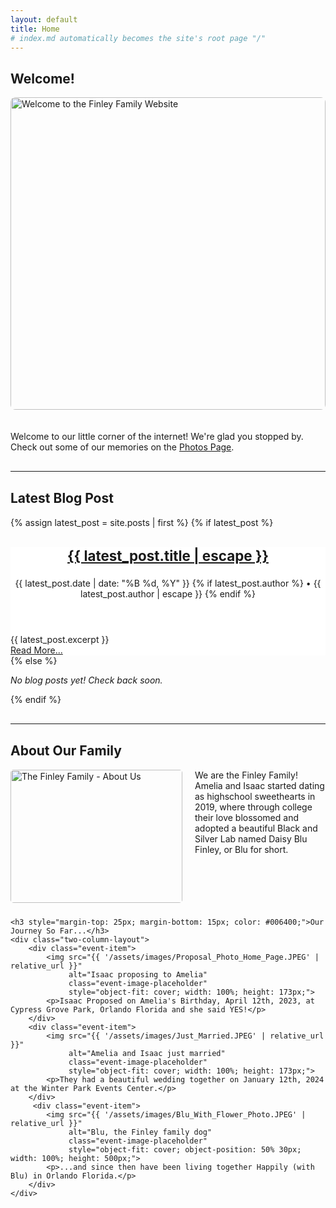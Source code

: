 ```yaml
---
layout: default
title: Home
# index.md automatically becomes the site's root page "/"
---
```


<div class="welcome-section">
    <h2>Welcome!</h2>
    <img src="{{ '/assets/images/family_photo_placeholder.JPEG' | relative_url }}" 
         alt="Welcome to the Finley Family Website" 
         class="event-image-placeholder" 
         style="width: 100%; height: 500px; object-fit: cover; object-position: 50% 30px; margin-bottom: 20px; border-radius: 8px;">
    <p>Welcome to our little corner of the internet! We're glad you stopped by. Check out some of our memories on the <a href="{{ '/photos/' | relative_url }}">Photos Page</a>.</p>
</div>

<hr style="margin: 30px 0;">

<div class="latest-post-section">
    <h2>Latest Blog Post</h2>
    {% assign latest_post = site.posts | first %}
    {% if latest_post %}
      <article class="post-preview-item event-item" style="flex: 1 1 100%; background-color: #fff; border: none; padding: 0;">
          <header>
              <h3 class="post-preview-title" style="font-size: 1.6em;">
                <a href="{{ latest_post.url | relative_url }}">{{ latest_post.title | escape }}</a>
              </h3>
              <p class="post-meta">
                <time datetime="{{ latest_post.date | date_to_xmlschema }}">{{ latest_post.date | date: "%B %d, %Y" }}</time>
                {% if latest_post.author %}
                  • <span class="post-author">{{ latest_post.author | escape }}</span>
                {% endif %}
              </p>
          </header>
          <div class="post-excerpt">
            {{ latest_post.excerpt }}
          </div>
          <footer class="post-read-more">
             <a href="{{ latest_post.url | relative_url }}" class="read-more-btn">Read More...</a>
          </footer>
        </article>
    {% else %}
      <p><em>No blog posts yet! Check back soon.</em></p>
    {% endif %}
</div>

<hr style="margin: 30px 0;">

<div class="about-section">
    <h2>About Our Family</h2>
    <img src="{{ '/assets/images/About_Us.jpg' | relative_url }}" 
         alt="The Finley Family - About Us" 
         class="about-image-placeholder"
         style="width: 275px; height: 213px; object-fit: cover; float: left; margin-right: 20px; margin-bottom: 10px; border-radius: 5px;">
    <p>We are the Finley Family! Amelia and Isaac started dating as highschool sweethearts in 2019, where through college their love blossomed and adopted a beautiful Black and Silver Lab named Daisy Blu Finley, or Blu for short.</p>
    <div style="clear:both;"></div> 

    <h3 style="margin-top: 25px; margin-bottom: 15px; color: #006400;">Our Journey So Far...</h3>
    <div class="two-column-layout">
        <div class="event-item">
            <img src="{{ '/assets/images/Proposal_Photo_Home_Page.JPEG' | relative_url }}" 
                 alt="Isaac proposing to Amelia" 
                 class="event-image-placeholder"
                 style="object-fit: cover; width: 100%; height: 173px;">
            <p>Isaac Proposed on Amelia's Birthday, April 12th, 2023, at Cypress Grove Park, Orlando Florida and she said YES!</p>
        </div>
        <div class="event-item">
            <img src="{{ '/assets/images/Just_Married.JPEG' | relative_url }}" 
                 alt="Amelia and Isaac just married" 
                 class="event-image-placeholder"
                 style="object-fit: cover; width: 100%; height: 173px;">
            <p>They had a beautiful wedding together on January 12th, 2024 at the Winter Park Events Center.</p>
        </div>
         <div class="event-item">
            <img src="{{ '/assets/images/Blu_With_Flower_Photo.JPEG' | relative_url }}" 
                 alt="Blu, the Finley family dog" 
                 class="event-image-placeholder"
                 style="object-fit: cover; object-position: 50% 30px; width: 100%; height: 500px;">
            <p>...and since then have been living together Happily (with Blu) in Orlando Florida.</p>
        </div>
    </div>
</div>
